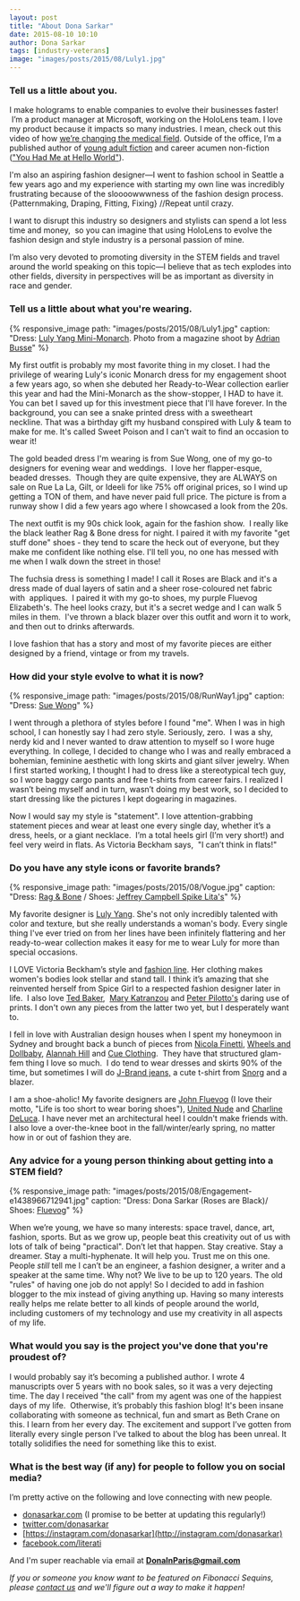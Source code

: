 ```yaml
---
layout: post
title: "About Dona Sarkar"
date: 2015-08-10 10:10
author: Dona Sarkar
tags: [industry-veterans]
image: "images/posts/2015/08/Luly1.jpg"
---
```


### Tell us a little about you.

I make holograms to enable companies to evolve their businesses faster!  I’m a product manager at Microsoft, working on the HoloLens team. I love my product because it impacts so many industries. I mean, check out this video of how [we’re changing the medical field](https://www.youtube.com/watch?v=SKpKlh1-en0). Outside of the office, I’m a published author of [young adult fiction](http://www.amazon.com/Dona-Sarkar/e/B002PN0YHO/ref=sr_ntt_srch_lnk_1?qid=1440348202&sr=8-1) and career acumen non-fiction (["You Had Me at Hello World"](http://www.amazon.com/You-Had-Hello-World-Mentoring-ebook/dp/B0147SC2WO/ref=sr_1_1?s=digital-text&ie=UTF8&qid=1440345393&sr=1-1&keywords=you+had+me+at+hello+world&pebp=1440345395480&perid=07WE9PBXX1EMY88RDEM4)).

I'm also an aspiring fashion designer—I went to fashion school in Seattle a few years ago and my experience with starting my own line was incredibly frustrating because of the sloooowwwness of the fashion design process. {Patternmaking, Draping, Fitting, Fixing} //Repeat until crazy.

I want to disrupt this industry so designers and stylists can spend a lot less time and money,  so you can imagine that using HoloLens to evolve the fashion design and style industry is a personal passion of mine.

I’m also very devoted to promoting diversity in the STEM fields and travel around the world speaking on this topic—I believe that as tech explodes into other fields, diversity in perspectives will be as important as diversity in race and gender.

### Tell us a little about what you're wearing.

{% responsive_image path: "images/posts/2015/08/Luly1.jpg" caption: "Dress: <a href='https://lulyyang.com/stretch-mikado-monarch-print-tulip-hem-dress'>Luly Yang Mini-Monarch</a>. Photo from a magazine shoot by <a href='http://www.adrianbusse.com/'>Adrian Busse</a>" %}

My first outfit is probably my most favorite thing in my closet. I had the privilege of wearing Luly's iconic Monarch dress for my engagement shoot a few years ago, so when she debuted her Ready-to-Wear collection earlier this year and had the Mini-Monarch as the show-stopper, I HAD to have it.  You can bet I saved up for this investment piece that I'll have forever. In the background, you can see a snake printed dress with a sweetheart neckline. That was a birthday gift my husband conspired with Luly & team to make for me. It's called Sweet Poison  and I can't wait to find an occasion to wear it!

The gold beaded dress I'm wearing is from Sue Wong, one of my go-to designers for evening wear and weddings.  I love her flapper-esque, beaded dresses.  Though they are quite expensive, they are ALWAYS on sale on Rue La La, Gilt, or Ideeli for like 75% off original prices, so I wind up getting a TON of them, and have never paid full price. The picture is from a runway show I did a few years ago where I showcased a look from the 20s.

The next outfit is my 90s chick look, again for the fashion show.  I really like the black leather Rag & Bone dress for night. I paired it with my favorite "get stuff done" shoes - they tend to scare the heck out of everyone, but they make me confident like nothing else. I'll tell you, no one has messed with me when I walk down the street in those!

The fuchsia dress is something I made! I call it Roses are Black and it's a dress made of dual layers of satin and a sheer rose-coloured net fabric with  appliques.  I paired it with my go-to shoes, my purple Fluevog Elizabeth's. The heel looks crazy, but it's a secret wedge and I can walk 5 miles in them.  I've thrown a black blazer over this outfit and worn it to work, and then out to drinks afterwards.

I love fashion that has a story and most of my favorite pieces are either designed by a friend, vintage or from my travels.

### How did your style evolve to what it is now?

{% responsive_image path: "images/posts/2015/08/RunWay1.jpg" caption: "Dress: <a href='http://www.shopstyle.com/action/loadRetailerProductPage?id=449375190&pid=uid4889-31045667-16'>Sue Wong</a>" %}

I went through a plethora of styles before I found "me". When I was in high school, I can honestly say I had zero style. Seriously, zero.  I was a shy, nerdy kid and I never wanted to draw attention to myself so I wore huge everything. In college, I decided to change who I was and really embraced a bohemian, feminine aesthetic with long skirts and giant silver jewelry. When I first started working, I thought I had to dress like a stereotypical tech guy, so I wore baggy cargo pants and free t-shirts from career fairs. I realized I wasn’t being myself and in turn, wasn’t doing my best work, so I decided to start dressing like the pictures I kept dogearing in magazines.

Now I would say my style is "statement". I love attention-grabbing statement pieces and wear at least one every single day, whether it’s a dress, heels, or a giant necklace.  I’m a total heels girl (I’m very short!) and feel very weird in flats. As Victoria Beckham says,  "I can’t think in flats!"

### Do you have any style icons or favorite brands?

{% responsive_image path: "images/posts/2015/08/Vogue.jpg" caption: "Dress: <a href='http://www.shopstyle.com/browse/dresses?fts=rag+and+bone+leather'>Rag & Bone</a> / Shoes: <a href='http://www.jeffreycampbellshoes.com/vault/spike#.VcTaf25Viko'>Jeffrey Campbell Spike Lita's</a>" %}

My favorite designer is [Luly Yang](https://lulyyang.com/). She's not only incredibly talented with color and texture, but she really understands a woman's body. Every single thing I've ever tried on from her lines have been infinitely flattering and her ready-to-wear collection makes it easy for me to wear Luly for more than special occasions.

I LOVE Victoria Beckham’s style and [fashion line](https://www.victoriabeckham.com/ready-to-wear/). Her clothing makes women's bodies look stellar and stand tall. I think it’s amazing that she reinvented herself from Spice Girl to a respected fashion designer later in life.  I also love [Ted Baker](http://www.tedbaker.com/us/Womens/c/category_womens),  [Mary Katranzou](https://www.google.com/url?sa=t&rct=j&q=&esrc=s&source=web&cd=1&cad=rja&uact=8&ved=0CEIQFjAAahUKEwiwubHZqpfHAhWE0IAKHVYoCVQ&url=https%3A%2F%2Fwww.marykatrantzou.com%2F&ei=ANXEVbC5NIShgwTW0KSgBQ&usg=AFQjCNGBULPUQginGsIJAUUYWR_sTPUr5g&sig2=kfVwUR-JE2nuYOgtzagwAQ&bvm=bv.99804247,d.eXY) and [Peter Pilotto's](https://www.google.com/url?sa=t&rct=j&q=&esrc=s&source=web&cd=1&cad=rja&uact=8&sqi=2&ved=0CDsQFjAAahUKEwj27aScq5fHAhVC04AKHajNDTM&url=http%3A%2F%2Fwww.peterpilotto.com%2F&ei=jdXEVbbzCcKmgwSom7eYAw&usg=AFQjCNEpevAAoV05Z4Ouc1EQNh49bAhDZw&sig2=p0n78HwMHDJN6r0HhLN5Ng&bvm=bv.99804247,d.eXY) daring use of prints. I don't own any pieces from the latter two yet, but I desperately want to.

I fell in love with Australian design houses when I spent my honeymoon in Sydney and brought back a bunch of pieces from [Nicola Finetti](https://www.google.com/url?sa=t&rct=j&q=&esrc=s&source=web&cd=1&cad=rja&uact=8&ved=0CB4QFjAAahUKEwikrcTbsZfHAhUKig0KHbG0B1Y&url=http%3A%2F%2Fwww.nicolafinetti.com%2F&ei=XNzEVaSPGYqUNrHpnrAF&usg=AFQjCNGEADm0fn9RKbTAwxIpLT4WxdZTXQ&sig2=7sikPwFwJsY_v5VCfWHt9A&bvm=bv.99804247,d.eXY), [Wheels and Dollbaby](http://www.wheelsanddollbaby.com/), [Alannah Hill](http://shop.alannahhill.com.au/) and [Cue Clothing](https://www.cue.cc/).  They have that structured glam-fem thing I love so much.  I do tend to wear dresses and skirts 90% of the time, but sometimes I will do [J-Brand jeans,](http://www.jbrandjeans.com/jeans/l/1915) a cute t-shirt from [Snorg](http://www.snorgtees.com/) and a blazer.

I am a shoe-aholic! My favorite designers are [John Fluevog](https://www.fluevog.com/shop/?r%5b%5d=gender:women) (I love their motto, "Life is too short to wear boring shoes"), [United Nude](http://unitednude.com/) and [Charline DeLuca](http://www.charlinedeluca.com/collection.php). I have never met an architectural heel I couldn't make friends with.  I also love a over-the-knee boot in the fall/winter/early spring, no matter how in or out of fashion they are.

### Any advice for a young person thinking about getting into a STEM field?

{% responsive_image path: "images/posts/2015/08/Engagement-e1438966712941.jpg" caption: "Dress: Dona Sarkar (Roses are Black)/ Shoes: <a href='https://www.fluevog.com'>Fluevog</a>" %}

When we’re young, we have so many interests: space travel, dance, art, fashion, sports. But as we grow up, people beat this creativity out of us with lots of talk of being "practical". Don’t let that happen. Stay creative. Stay a dreamer. Stay a multi-hyphenate. It will help you. Trust me on this one. People *still* tell me I can’t be an engineer, a fashion designer, a writer and a speaker at the same time. Why not? We live to be up to 120 years. The old "rules" of having one job do not apply! So I decided to add in fashion blogger to the mix instead of giving anything up. Having so many interests really helps me relate better to all kinds of people around the world, including customers of my technology and use my creativity in all aspects of my life.

### What would you say is the project you've done that you're proudest of?

I would probably say it’s becoming a published author. I wrote 4 manuscripts over 5 years with no book sales, so it was a very dejecting time. The day I received "the call" from my agent was one of the happiest days of my life.  Otherwise, it’s probably this fashion blog! It's been insane collaborating with someone as technical, fun and smart as Beth Crane on this. I learn from her every day. The excitement and support I’ve gotten from literally every single person I’ve talked to about the blog has been unreal. It totally solidifies the need for something like this to exist.

### What is the best way (if any) for people to follow you on social media?

I’m pretty active on the following and love connecting with new people.

- [donasarkar.com](http://donasarkar.com) (I promise to be better at updating this regularly!)
- [twitter.com/donasarkar](http://twitter.com/donasarkar)
- [https://instagram.com/donasarkar](http://instagram.com/donasarkar)
- [facebook.com/literati](http://facebook.com/literati)

And I'm super reachable via email at **<DonaInParis@gmail.com>**

*If you or someone you know want to be featured on Fibonacci Sequins, please [contact us](mailto:hello@bethcrane.com) and we'll figure out a way to make it happen!*

